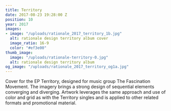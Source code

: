 ```yaml
---
title: Territory
date: 2017-08-23 19:28:00 Z
position: 10
year: 2017
images:
- image: "/uploads/rationale_2017_territory_1b.jpg"
  alt: rationale design territory album cover
  image_ratio: 16-9
  color: "#ef3e00"
thumb_image:
  image: "/uploads/rationale-territory-0.jpg"
  alt: rationale design territory album
og_image: "/uploads/rationale_2017_territory_og1a.jpg"
---
```


Cover for the EP Territory, designed for music group The Fascination Movement. The imagery brings a strong design of sequential elements converging and diverging. Artwork leverages the same approach and use of color and grid as with the Territory singles and is applied to other related formats and promotional material.